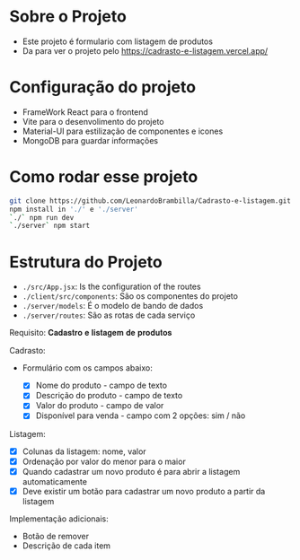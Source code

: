 # Sobre o Projeto
- Este projeto é formulario com listagem de produtos
- Da para ver o projeto pelo https://cadrasto-e-listagem.vercel.app/

# Configuração do projeto
- FrameWork React para o frontend
- Vite para o desenvolimento do projeto
- Material-UI para estilização de componentes e icones
- MongoDB para guardar informações


# Como rodar esse projeto
```sh
git clone https://github.com/LeonardoBrambilla/Cadrasto-e-listagem.git
npm install in './' e './server'
`./` npm run dev
`./server` npm start
```

# Estrutura do Projeto
- `./src/App.jsx`: Is the configuration of the routes
- `./client/src/components`: São os componentes do projeto
- `./server/models`: É o modelo de bando de dados
- `./server/routes`: São as rotas de cada serviço


Requisito: 𝐂𝐚𝐝𝐚𝐬𝐭𝐫𝐨 𝐞 𝐥𝐢𝐬𝐭𝐚𝐠𝐞𝐦 𝐝𝐞 𝐩𝐫𝐨𝐝𝐮𝐭𝐨𝐬

Cadrasto:

- Formulário com os campos abaixo:

  - [X] Nome do produto - campo de texto 
  - [X] Descrição do produto - campo de texto
  - [X] Valor do produto - campo de valor
  - [X] Disponível para venda - campo com 2 opções: sim / não

Listagem:

- [X] Colunas da listagem: nome, valor
- [X] Ordenação por valor do menor para o maior
- [X] Quando cadastrar um novo produto é para abrir a listagem automaticamente
- [X] Deve existir um botão para cadastrar um novo produto a partir da listagem

Implementação adicionais:

- Botão de remover
- Descrição de cada item



